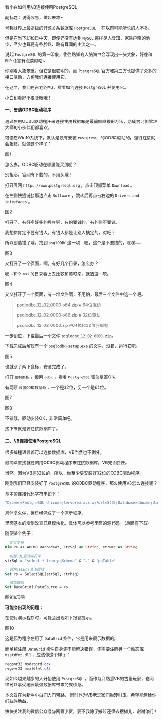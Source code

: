看小白如何用VB连接使用PostgreSQL

副标题：说得容易，做起来难~



号称世界上最高级的开源关系数据库 `PostgreSQL` ，在以前可能听说的人不多。

但是在当下却如日中天，即便还没有达到 `MySQL` 那样尽人皆知、家喻户晓的地步，至少也算是有些脸熟、略有耳闻的主流之一。

说起 `PostgreSQL` 的第一印象，往往熟知的人脑海中会浮现出一头大象，好像和 `PHP` 语言有点类似哈~

你别看大象笨重，但它是很聪明的，而 `PostgreSQL` 官方和第三方也提供了众多的接口驱动，方便我们连接使用它。

在这里，我们用古老的VB，看看如何连接 `PostgreSQL` 并使用它。

小白们看好不要眨眼哦！



#### 一、安装ODBC驱动程序

通过使用ODBC驱动程序来连接使用数据库是最简单直接的方法，想成为时间管理大师的小伙伴们都喜欢。

可惜在Win10系统下，默认是没有安装 `PostgreSQL` 的ODBC驱动的，强行连接就会报错，就像这个样子：

图1



怎么办，ODBC驱动在哪里能买到呢？

别担心，官网有下载的，不用买哦！

打开官网 `https://www.postgresql.org` ，点击顶部菜单 `Download` 。

在左侧快捷链接那边点击 `Software` ，跳转后再点击右边的 `Drivers and interfaces` 。

图2



打开了，有好多好多的程序啊，有的要钱的，有的则不要钱。

我想你肯定不是有钱人，有钱人都是让别人搞定的，对吧？

所以别选错了哦，找到 `psqlODBC` 这一项，嗯，这个是不要钱的，嘿嘿~~

图3



又打开了一个页面，啊，有好几个目录，怎么办？

呃...有个 `msi` 的目录看上去比较和蔼可亲，就选这一项。

图4



又又打开了一个页面，有一堆文件啊，不用怕，最后三个文件中选一个吧。

> psqlodbc_12_02_0000-x64.zip    # 64位驱动
>
> psqlodbc_12_02_0000-x86.zip    # 32位驱动
>
> psqlodbc_12_02_0000.zip    #64位和32位我都有

一步到位，下载最后一个文件 `psqlodbc_12_02_0000.zip`。

下载完成后解压有一个 `psqlodbc-setup.exe` 的文件，没错，运行它吧。

图5



也就点了两下鼠标，安装完成了。

打开 `控制面板` ，搜索 `odbc` ，看看 `PostgreSQL` 驱动是否OK。

有两项 `设置ODBC数据源` ，一个是32位，另一个是64位。

图7

图8



不错哦，驱动安装OK，非常简单吧。

接下来就是要连接数据库了。



#### 二、VB连接使用PostgreSQL

很多编程语言都可以连接数据库，VB当然也不例外。

最简单直接就是调用ODBC驱动程序来连接数据库，VB完全胜任。

当然，因为VB是32位的，所以，你至少要安装好32位的ODBC驱动程序。

刚刚我们已经安装好了 `PostgreSQL` 的ODBC驱动程序，那么使用VB怎么连接呢？

基本的连接代码字符串如下：

```vb
"Driver=PostgreSQL Unicode;Server=x.x.x.x;Port=5432;Database=dbname;Uid=postgres;Pwd=12345678;"
```

具体怎么做，我已经做成了一个演示程序。

里面基本的增删改查已经模块化，具体可以参考里面的源代码。（后面有下载）

随便举个例子：

```vb
' 定义变量
Dim rs As ADODB.Recordset, strSql As String, strMsg As String
  
' 构建SQL查询字符串
strSql = "select * from pgSchema" & "." & "pgTable"

' 调用SELECT查询模块
Set rs = SelectSQL(strSql, strMsg)

' 填充数据
Set DataGrid1.DataSource = rs
```

图9演示图



**可能会出现的问题：**

在使用演示程序时，可能会出现如下报错提示。

图10



这是因为程序使用了 `DataGrid` 控件，它是用来展示数据的。

而单纯注册 `DataGrid` 控件自身还不能解决错误，还需要注册另一个动态库 `msstdfmt.dll` ，应该像这个样子：

```powershell
regsvr32 msdatgrd.ocx
regsvr32 msstdfmt.dll
```



现如今越来越多的人开始使用 `PostgreSQL` ，而作为只熟悉VB的古董玩家，也同样可以享受地表最强数据库带来的爽快感。

本文旨在为新手小白们入门带路， 同时也为VB老玩家们抛砖引玉，希望能带给你们些许助益。

快快关注我的微信公众号@网管小贾，要不我除了搬砖还得去摆摊儿，谢谢你们！